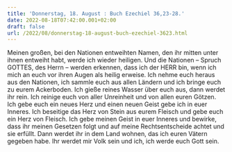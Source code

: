```yaml
---
title: 'Donnerstag, 18. August : Buch Ezechiel 36,23-28.'
date: 2022-08-18T07:42:00.001+02:00
draft: false
url: /2022/08/donnerstag-18-august-buch-ezechiel-3623.html
---
```


Meinen großen, bei den Nationen entweihten Namen, den ihr mitten unter ihnen entweiht habt, werde ich wieder heiligen. Und die Nationen – Spruch GOTTES, des Herrn – werden erkennen, dass ich der HERR bin, wenn ich mich an euch vor ihren Augen als heilig erweise. Ich nehme euch heraus aus den Nationen, ich sammle euch aus allen Ländern und ich bringe euch zu eurem Ackerboden. Ich gieße reines Wasser über euch aus, dann werdet ihr rein. Ich reinige euch von aller Unreinheit und von allen euren Götzen. Ich gebe euch ein neues Herz und einen neuen Geist gebe ich in euer Inneres. Ich beseitige das Herz von Stein aus eurem Fleisch und gebe euch ein Herz von Fleisch. Ich gebe meinen Geist in euer Inneres und bewirke, dass ihr meinen Gesetzen folgt und auf meine Rechtsentscheide achtet und sie erfüllt. Dann werdet ihr in dem Land wohnen, das ich euren Vätern gegeben habe. Ihr werdet mir Volk sein und ich, ich werde euch Gott sein.